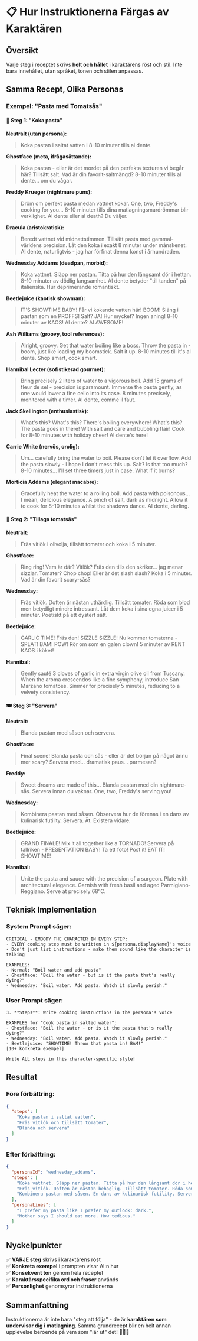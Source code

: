 # 📋 Hur Instruktionerna Färgas av Karaktären

## Översikt

Varje steg i receptet skrivs **helt och hållet** i karaktärens röst och stil. Inte bara innehållet, utan språket, tonen och stilen anpassas.

## Samma Recept, Olika Personas

### Exempel: "Pasta med Tomatsås"

#### 🔪 Steg 1: "Koka pasta"

**Neutralt (utan persona):**
> Koka pastan i saltat vatten i 8-10 minuter tills al dente.

**Ghostface (meta, ifrågasättande):**
> Koka pastan - eller är det mordet på den perfekta texturen vi begår här? Tillsätt salt. Vad är din favorit-saltmängd? 8-10 minuter tills al dente... om du vågar.

**Freddy Krueger (nightmare puns):**
> Dröm om perfekt pasta medan vattnet kokar. One, two, Freddy's cooking for you... 8-10 minuter tills dina matlagningsmardrömmar blir verklighet. Al dente eller al death? Du väljer.

**Dracula (aristokratisk):**
> Beredt vattnet vid midnattstimmen. Tillsätt pasta med gammal-världens precision. Låt den koka i exakt 8 minuter under månskenet. Al dente, naturligtvis - jag har förfinat denna konst i århundraden.

**Wednesday Addams (deadpan, morbid):**
> Koka vattnet. Släpp ner pastan. Titta på hur den långsamt dör i hettan. 8-10 minuter av dödlig langsamhet. Al dente betyder "till tanden" på italienska. Hur deprimerande romantiskt.

**Beetlejuice (kaotisk showman):**
> IT'S SHOWTIME BABY! Får vi kokande vatten här! BOOM! Släng i pastan som en PROFFS! Salt? JA! Hur mycket? Ingen aning! 8-10 minuter av KAOS! Al dente? Al AWESOME!

**Ash Williams (groovy, tool references):**
> Alright, groovy. Get that water boiling like a boss. Throw the pasta in - boom, just like loading my boomstick. Salt it up. 8-10 minutes till it's al dente. Shop smart, cook smart.

**Hannibal Lecter (sofistikerad gourmet):**
> Bring precisely 2 liters of water to a vigorous boil. Add 15 grams of fleur de sel - precision is paramount. Immerse the pasta gently, as one would lower a fine cello into its case. 8 minutes precisely, monitored with a timer. Al dente, comme il faut.

**Jack Skellington (enthusiastisk):**
> What's this? What's this? There's boiling everywhere! What's this? The pasta goes in there! With salt and care and bubbling flair! Cook for 8-10 minutes with holiday cheer! Al dente's here!

**Carrie White (nervös, orolig):**
> Um... carefully bring the water to boil. Please don't let it overflow. Add the pasta slowly - I hope I don't mess this up. Salt? Is that too much? 8-10 minutes... I'll set three timers just in case. What if it burns?

**Morticia Addams (elegant macabre):**
> Gracefully heat the water to a rolling boil. Add pasta with poisonous... I mean, delicious elegance. A pinch of salt, dark as midnight. Allow it to cook for 8-10 minutes whilst the shadows dance. Al dente, darling.

#### 🍅 Steg 2: "Tillaga tomatsås"

**Neutralt:**
> Fräs vitlök i olivolja, tillsätt tomater och koka i 5 minuter.

**Ghostface:**
> Ring ring! Vem är där? Vitlök? Fräs den tills den skriker... jag menar sizzlar. Tomater? Chop chop! Eller är det slash slash? Koka i 5 minuter. Vad är din favorit scary-sås?

**Wednesday:**
> Fräs vitlök. Doften är nästan uthärdlig. Tillsätt tomater. Röda som blod men betydligt mindre intressant. Låt dem koka i sina egna juicer i 5 minuter. Poetiskt på ett dystert sätt.

**Beetlejuice:**
> GARLIC TIME! Fräs den! SIZZLE SIZZLE! Nu kommer tomaterna - SPLAT! BAM! POW! Rör om som en galen clown! 5 minuter av RENT KAOS i köket!

**Hannibal:**
> Gently sauté 3 cloves of garlic in extra virgin olive oil from Tuscany. When the aroma crescendos like a fine symphony, introduce San Marzano tomatoes. Simmer for precisely 5 minutes, reducing to a velvety consistency.

#### 🍽️ Steg 3: "Servera"

**Neutralt:**
> Blanda pastan med såsen och servera.

**Ghostface:**
> Final scene! Blanda pasta och sås - eller är det början på något ännu mer scary? Servera med... dramatisk paus... parmesan?

**Freddy:**
> Sweet dreams are made of this... Blanda pastan med din nightmare-sås. Servera innan du vaknar. One, two, Freddy's serving you!

**Wednesday:**
> Kombinera pastan med såsen. Observera hur de förenas i en dans av kulinarisk futility. Servera. Ät. Existera vidare.

**Beetlejuice:**
> GRAND FINALE! Mix it all together like a TORNADO! Servera på tallriken - PRESENTATION BABY! Ta ett foto! Post it! EAT IT! SHOWTIME!

**Hannibal:**
> Unite the pasta and sauce with the precision of a surgeon. Plate with architectural elegance. Garnish with fresh basil and aged Parmigiano-Reggiano. Serve at precisely 68°C.

## Teknisk Implementation

### System Prompt säger:
```
CRITICAL - EMBODY THE CHARACTER IN EVERY STEP:
- EVERY cooking step must be written in ${persona.displayName}'s voice
- Don't just list instructions - make them sound like the character is talking

EXAMPLES:
- Normal: "Boil water and add pasta"
- Ghostface: "Boil the water - but is it the pasta that's really dying?"
- Wednesday: "Boil water. Add pasta. Watch it slowly perish."
```

### User Prompt säger:
```
3. **Steps**: Write cooking instructions in the persona's voice

EXAMPLES for "Cook pasta in salted water":
- Ghostface: "Boil the water - or is it the pasta that's really dying?"
- Wednesday: "Boil water. Add pasta. Watch it slowly perish."
- Beetlejuice: "SHOWTIME! Throw that pasta in! BAM!"
[10+ konkreta exempel]

Write ALL steps in this character-specific style!
```

## Resultat

### Före förbättring:
```json
{
  "steps": [
    "Koka pastan i saltat vatten",
    "Fräs vitlök och tillsätt tomater",
    "Blanda och servera"
  ]
}
```

### Efter förbättring:
```json
{
  "personaId": "wednesday_addams",
  "steps": [
    "Koka vattnet. Släpp ner pastan. Titta på hur den långsamt dör i hettan. 8-10 minuter av dödlig precision.",
    "Fräs vitlök. Doften är nästan behaglig. Tillsätt tomater. Röda som blod men mindre intressanta. Koka i 5 minuter.",
    "Kombinera pastan med såsen. En dans av kulinarisk futility. Servera. Ät. Existera vidare i din betydelselöshet."
  ],
  "personaLines": [
    "I prefer my pasta like I prefer my outlook: dark.",
    "Mother says I should eat more. How tedious."
  ]
}
```

## Nyckelpunkter

✅ **VARJE steg** skrivs i karaktärens röst  
✅ **Konkreta exempel** i prompten visar AI:n hur  
✅ **Konsekvent ton** genom hela receptet  
✅ **Karaktärsspecifika ord och fraser** används  
✅ **Personlighet** genomsyrar instruktionerna  

## Sammanfattning

Instruktionerna är inte bara "steg att följa" - de är **karaktären som undervisar dig i matlagning**. Samma grundrecept blir en helt annan upplevelse beroende på vem som "lär ut" det! 🎃👨‍🍳
